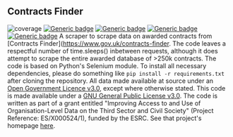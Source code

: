 Contracts Finder
------
![coverage](https://img.shields.io/badge/Purpose-Research-yellow)
[![Generic badge](https://img.shields.io/badge/Python-3.7-red.svg)](https://shields.io/)
[![Generic badge](https://img.shields.io/badge/License-GNU3.0-purple.svg)](https://shields.io/)
[![Generic badge](https://img.shields.io/badge/Maintained-Yes-brightgreen.svg)](https://shields.io/)
[![Generic badge](https://img.shields.io/badge/BuildPassing-Yes-orange.svg)](https://shields.io/)
A scraper to scrape data on awarded contracts from [Contracts Finder](https://www.gov.uk/contracts-finder. The code leaves a respectful number of time.sleeps() inbetween requests, although it does attempt to scrape the entire awarded database of >250k contracts. The code is based on Python's Selenium module. To install all necessary dependencies, please do something like `pip install -r requirements.txt` after cloning the repository. All data made available at source under an [Open Government Licence v3.0](https://www.nationalarchives.gov.uk/doc/open-government-licence/version/3/), except where otherwise stated. This code is made available under a [GNU General Public License v3.0](https://www.gnu.org/licenses/gpl-3.0.en.html). The code is written as part of a grant entitled "Improving Access to and Use of Organisation-Level Data on the Third Sector and Civil Society" (Project Reference: ES/X000524/1), funded by the ESRC. See that project's homepage [here](https://uk-third-sector-database.github.io/).